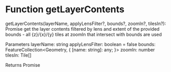 # Function getLayerContents

getLayerContents(layerName, applyLensFilter?, bounds?, zoomIn?, tilesIn?): Promise<FeatureCollection>
get the layer contents filtered by lens and extent of the provided bounds - all {z}/{x}/{y} tiles at zoomIn that intersect with bounds are used

Parameters
layerName: string
applyLensFilter: boolean = false
<Optional> bounds: FeatureCollection<Geometry, {
[name: string]: any;
}>
<Optional> zoomIn: number
<Optional> tilesIn: Tile[]

Returns Promise<FeatureCollection>
